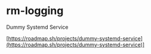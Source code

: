 # rm-logging
Dummy Systemd Service

[https://roadmap.sh/projects/dummy-systemd-service](https://roadmap.sh/projects/dummy-systemd-service)]
